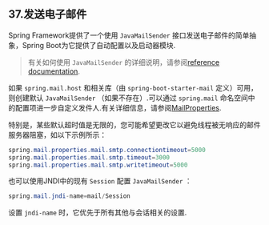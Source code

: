 ## 37.发送电子邮件

Spring Framework提供了一个使用 `JavaMailSender` 接口发送电子邮件的简单抽象，Spring Boot为它提供了自动配置以及启动器模块.

> 有关如何使用 `JavaMailSender` 的详细说明，请参阅[reference documentation](https://docs.spring.io/spring/docs/5.1.2.RELEASE/spring-framework-reference/integration.html#mail).

如果 `spring.mail.host` 和相关库（由 `spring-boot-starter-mail` 定义）可用，则创建默认 `JavaMailSender` （如果不存在）.可以通过 `spring.mail` 命名空间中的配置项进一步自定义发件人.有关详细信息，请参阅[MailProperties](https://github.com/spring-projects/spring-boot/tree/v2.1.0.RELEASE/spring-boot-project/spring-boot-autoconfigure/src/main/java/org/springframework/boot/autoconfigure/mail/MailProperties.java).

特别是，某些默认超时值是无限的，您可能希望更改它以避免线程被无响应的邮件服务器阻塞，如以下示例所示：

```java
spring.mail.properties.mail.smtp.connectiontimeout=5000
spring.mail.properties.mail.smtp.timeout=3000
spring.mail.properties.mail.smtp.writetimeout=5000
```

也可以使用JNDI中的现有 `Session` 配置 `JavaMailSender` ：

```java
spring.mail.jndi-name=mail/Session
```

设置 `jndi-name` 时，它优先于所有其他与会话相关的设置.
